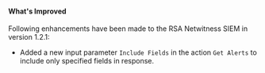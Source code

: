 #### What's Improved

Following enhancements have been made to the RSA Netwitness SIEM in version 1.2.1: 

- Added a new input parameter `Include Fields` in the action `Get Alerts` to include only specified fields in response.